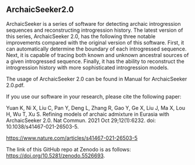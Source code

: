## ArchaicSeeker2.0
ArchaicSeeker is a series of software for detecting archaic introgression sequences and reconstructing introgression history. The latest version of this series, ArchaicSeeker 2.0, has the following three notable improvements compared with the original version of this software. First, it can automatically determine the boundary of each introgressed sequence. Next, it is capable of tracing both known and unknown ancestral sources of a given introgressed sequence. Finally, it has the ability to reconstruct the introgression history with more sophisticated introgression models.

The usage of ArchaicSeeker 2.0 can be found in Manual for ArchaicSeeker 2.0.pdf.

If you use our software in your research, please cite the following paper:

Yuan K, Ni X, Liu C, Pan Y, Deng L, Zhang R, Gao Y, Ge X, Liu J, Ma X, Lou H, Wu T, Xu S. Refining models of archaic admixture in Eurasia with ArchaicSeeker 2.0. Nat Commun. 2021 Oct 29;12(1):6232. doi: 10.1038/s41467-021-26503-5.

https://www.nature.com/articles/s41467-021-26503-5

The link of this GitHub repo at Zenodo is as follows:
https://doi.org/10.5281/zenodo.5526693.
